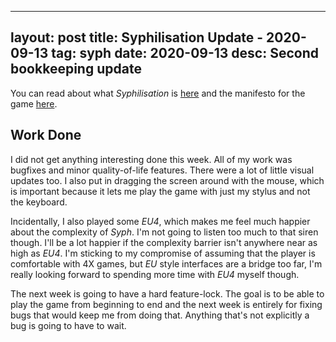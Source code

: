 
---
layout: post
title: Syphilisation Update - 2020-09-13
tag: syph
date: 2020-09-13
desc: Second bookkeeping update
---


You can read about what *Syphilisation* is [here](/blog/syph/announce) and the manifesto for the game [here](/blog/syph/newManifesto).

## Work Done

I did not get anything interesting done this week. All of my work was bugfixes and minor quality-of-life features. There were a lot of little visual updates too. I also put in dragging the screen around with the mouse, which is important because it lets me play the game with just my stylus and not the keyboard.


Incidentally, I also played some *EU4*, which makes me feel much happier about the complexity of *Syph*. I'm not going to listen too much to that siren though. I'll be a lot happier if the complexity barrier isn't anywhere near as high as *EU4*. I'm sticking to my compromise of assuming that the player is comfortable with 4X games, but *EU* style interfaces are a bridge too far, I'm really looking forward to spending more time with *EU4* myself though.


The next week is going to have a hard feature-lock. The goal is to be able to play the game from beginning to end and the next week is entirely for fixing bugs that would keep me from doing that. Anything that's not explicitly a bug is going to have to wait.


